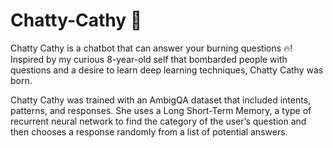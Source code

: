 # Chatty-Cathy 🤖
Chatty Cathy is a chatbot that can answer your burning questions 🔥! Inspired by my curious 8-year-old self that bombarded people with questions and a desire to learn deep learning techniques, Chatty Cathy was born.  

Chatty Cathy was trained with an AmbigQA dataset that included intents, patterns, and responses. She uses a Long Short-Term Memory, a type of recurrent neural network to find the category of the user’s question and then chooses a response randomly from a list of potential answers. 
